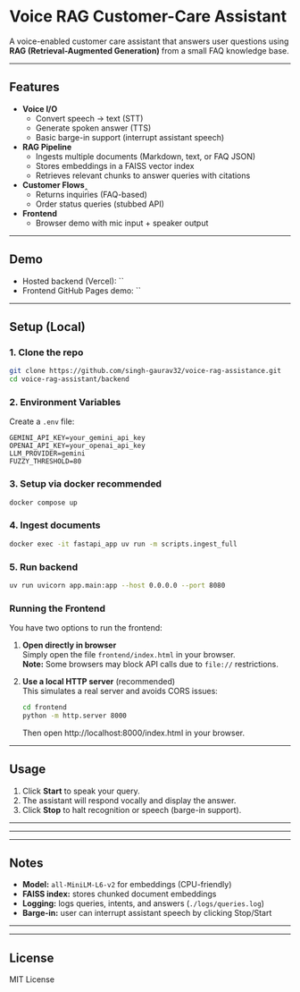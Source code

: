 # Voice RAG Customer-Care Assistant

A voice-enabled customer care assistant that answers user questions using **RAG (Retrieval-Augmented Generation)** from a small FAQ knowledge base.

---

## Features

- **Voice I/O**
  - Convert speech → text (STT)
  - Generate spoken answer (TTS)
  - Basic barge-in support (interrupt assistant speech)
- **RAG Pipeline**
  - Ingests multiple documents (Markdown, text, or FAQ JSON)
  - Stores embeddings in a FAISS vector index
  - Retrieves relevant chunks to answer queries with citations
- **Customer Flows**‸
  - Returns inquiries (FAQ-based)
  - Order status queries (stubbed API)
- **Frontend**
  - Browser demo with mic input + speaker output

---

## Demo

- Hosted backend (Vercel): ``
- Frontend GitHub Pages demo: ``

---

## Setup (Local)

### 1. Clone the repo

```bash
git clone https://github.com/singh-gaurav32/voice-rag-assistance.git
cd voice-rag-assistant/backend
```

### 2. Environment Variables

Create a `.env` file:

```text
GEMINI_API_KEY=your_gemini_api_key
OPENAI_API_KEY=your_openai_api_key
LLM_PROVIDER=gemini
FUZZY_THRESHOLD=80
```

### 3. Setup via docker recommended

```bash
docker compose up
```

### 4. Ingest documents

```bash
docker exec -it fastapi_app uv run -m scripts.ingest_full
```

### 5. Run backend

```bash
uv run uvicorn app.main:app --host 0.0.0.0 --port 8080
```

### Running the Frontend

You have two options to run the frontend:

1. **Open directly in browser**  
   Simply open the file `frontend/index.html` in your browser.  
   **Note:** Some browsers may block API calls due to `file://` restrictions.

2. **Use a local HTTP server** (recommended)  
   This simulates a real server and avoids CORS issues:

   ```bash
   cd frontend
   python -m http.server 8000
   ```

   Then open http://localhost:8000/index.html in your browser.

---

## Usage

1. Click **Start** to speak your query.
2. The assistant will respond vocally and display the answer.
3. Click **Stop** to halt recognition or speech (barge-in support).

---

---

---

## Notes

- **Model:** `all-MiniLM-L6-v2` for embeddings (CPU-friendly)
- **FAISS index:** stores chunked document embeddings
- **Logging:** logs queries, intents, and answers (`./logs/queries.log`)
- **Barge-in:** user can interrupt assistant speech by clicking Stop/Start

---

---

## License

MIT License

